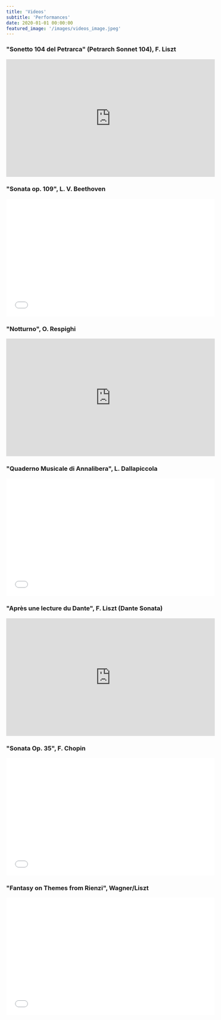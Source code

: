 ```yaml
---
title: 'Videos'
subtitle: 'Performances'
date: 2020-01-01 00:00:00
featured_image: '/images/videos_image.jpeg'
---
```


### "Sonetto 104 del Petrarca" (Petrarch Sonnet 104), F. Liszt

<iframe width="560" height="315" src="https://www.youtube.com/embed/XQejd3uwAXg" frameborder="0" allow="accelerometer; autoplay; clipboard-write; encrypted-media; gyroscope; picture-in-picture" allowfullscreen></iframe>

### "Sonata op. 109", L. V. Beethoven

<iframe width="560" height="315" src="[https://www.youtube.com/embed/ComciO7EKWQ](https://youtu.be/IvYd3Ap1vIo?si=2xdGRs6xTOJU21Vj)" frameborder="0" allow="accelerometer; clipboard-write; encrypted-media; gyroscope; picture-in-picture" allowfullscreen></iframe>

### "Notturno", O. Respighi

<iframe width="560" height="315" src="https://www.youtube.com/embed/ComciO7EKWQ" frameborder="0" allow="accelerometer; clipboard-write; encrypted-media; gyroscope; picture-in-picture" allowfullscreen></iframe>

### "Quaderno Musicale di Annalibera", L. Dallapiccola

<iframe width="560" height="315" src="[https://www.youtube.com/embed/ComciO7EKWQ](https://youtu.be/q1hGMGtlqdE?si=iNUeg7dKWSvcx2-H)" frameborder="0" allow="accelerometer; clipboard-write; encrypted-media; gyroscope; picture-in-picture" allowfullscreen></iframe>

### "Après une lecture du Dante", F. Liszt (Dante Sonata)

<iframe width="560" height="315" src="https://www.youtube.com/embed/zuHepcrGGIQ" frameborder="0" allow="accelerometer; clipboard-write; encrypted-media; gyroscope; picture-in-picture" allowfullscreen></iframe>

### "Sonata Op. 35", F. Chopin

<iframe width="560" height="315" src="[https://www.youtube.com/embed/ComciO7EKWQ](https://youtu.be/X146F44jMN4?si=LV9PXD5_LQUVvD-5)" frameborder="0" allow="accelerometer; clipboard-write; encrypted-media; gyroscope; picture-in-picture" allowfullscreen></iframe>

### "Fantasy on Themes from Rienzi", Wagner/Liszt

<iframe width="560" height="315" src="[https://www.youtube.com/embed/ComciO7EKWQ](https://youtu.be/W9ZuvSEbmBw?si=YICWb-6L2K93uh2e)" frameborder="0" allow="accelerometer; clipboard-write; encrypted-media; gyroscope; picture-in-picture" allowfullscreen></iframe>
